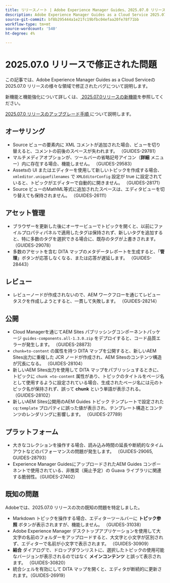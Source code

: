 ```yaml
---
title: リリースノート | Adobe Experience Manager Guides、2025.07.0 リリースの問題を修正しました
description: Adobe Experience Manager Guides as a Cloud Service 2025.07.0 リリースのバグ修正について説明します。
source-git-commit: bf8b295444a1e21fc19bfbc04efaa20fe78f71bb
workflow-type: tm+mt
source-wordcount: '540'
ht-degree: 4%

---
```


# 2025.07.0 リリースで修正された問題

この記事では、Adobe Experience Manager Guides as a Cloud Serviceの 2025.07.0 リリースの様々な領域で修正されたバグについて説明します。

新機能と機能強化について詳しくは、[ 2025.07.0リリースの新機能](whats-new-2025-07-0.md)を参照してください。

[2025.07.0 リリースのアップグレード手順 ](upgrade-instructions-2025-07-0.md) について説明します。

## オーサリング

- Source ビューの要素内に XML コメントが追加された場合、ビューを切り替えると、コメントの前後のスペースが失われます。 （GUIDES-29781）
- マルチメディアオプションが、ツールバーの省略記号アイコン（**詳細** メニュー）内に存在する場合、機能しません。 （GUIDES-29583）
- Assetsの UI またはエディターを使用して新しいトピックを作成する場合、`xmleditor.uniquefilenames` で `XMLEditorConfig` 設定が true に設定されていると、トピックがエディターで自動的に開きません。 （GUIDES-28171）
- Source ビューのMathML等式に追加されたスペースは、エディタビューを切り替えても保持されません。 （GUIDES-26111）

## アセット管理

- ブラウザーを更新した後にオーサービューでトピックを開くと、以前にファイルプロパティパネルで適用したタグは保持されず、新しいタグを追加すると、特に多数のタグを選択できる場合に、既存のタグが上書きされます。 （GUIDES-29078）
- 多数のアセットを含む DITA マップのメタデータレポートを生成すると、「**管理**」ボタンが応答しなくなる、または応答が遅延します。 （GUIDES-28443）

## レビュー

- レビューノードが作成されないので、AEM ワークフローを通じてレビュータスクを作成しようとすると、一貫して失敗します。 （GUIDES-28214）

## 公開

- Cloud Managerを通じてAEM Sites パブリッシングコンポーネントパッケージ `guides-components.all-1.3.0.zip` をデプロイすると、コード品質エラーが発生します。 （GUIDES-28873）
- `chunk=to-content` の属性を持つ DITA マップを公開すると、新しいAEM Sites出力に重複した JCR ノードが作成され、AEM Sitesのコンテンツ構造が冗長になる。 （GUIDES-28104）
- 新しいAEM Sites出力を使用して DITA マップをパブリッシュするときに、トピックに `chunk =to-content` 属性があり、トピックのタイトルをページ名として使用するように設定されている場合、生成されたページ名には元のトピック名が保持されず、誤って **chunk** という単語が表示される。 （GUIDES-28102）
- 新しいAEM Sites公開用のAEM Guides トピック テンプレートで設定された `cq:template` プロパティに誤った値が表示され、テンプレート構造とコンテンツのレンダリングに影響します。 （GUIDES-27789）


## プラットフォーム

- 大きなコレクションを操作する場合、読み込み時間の延長や断続的なタイムアウトなどのパフォーマンスの問題が発生します。 （GUIDES-29065, GUIDES-28793）
- Experience Manager GuidesにアップロードされたAEM Guides コンポーネントで使用されている、非推奨（廃止予定）の Guava ライブラリに関連する脆弱性。（GUIDES-27402）

## 既知の問題

Adobeでは、2025.07.0 リリースの次の既知の問題を特定しました。

- Markdown トピックを操作する場合、エディターツールバーに **トピック参照** ボタンが表示されますが、機能しません。 （GUIDES-31038）
- Adobe Experience Manager デスクトップアプリケーションを使用して大文字の名前のフォルダーをアップロードすると、大文字と小文字が区別されず、エディターで名前が小文字で表示されます。 （GUIDES-30909）
- **結合** ダイアログで、ドロップダウンリストに、選択したトピックの使用可能なバージョンが表示されるのではなく **メインコンテンツ** と誤って表示されます。 （GUIDES-30820）
- 統合シェルを有効にして DITA マップを開くと、エディタが断続的に更新されます。（GUIDES-26919）